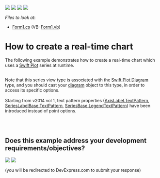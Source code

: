 <!-- default badges list -->
![](https://img.shields.io/endpoint?url=https://codecentral.devexpress.com/api/v1/VersionRange/128573697/13.1.4%2B)
[![](https://img.shields.io/badge/Open_in_DevExpress_Support_Center-FF7200?style=flat-square&logo=DevExpress&logoColor=white)](https://supportcenter.devexpress.com/ticket/details/E1836)
[![](https://img.shields.io/badge/📖_How_to_use_DevExpress_Examples-e9f6fc?style=flat-square)](https://docs.devexpress.com/GeneralInformation/403183)
[![](https://img.shields.io/badge/💬_Leave_Feedback-feecdd?style=flat-square)](#does-this-example-address-your-development-requirementsobjectives)
<!-- default badges end -->
<!-- default file list -->
*Files to look at*:

* [Form1.cs](./CS/ASwiftPlotChart/Form1.cs) (VB: [Form1.vb](./VB/ASwiftPlotChart/Form1.vb))
<!-- default file list end -->
# How to create a real-time chart


<p>The following example demonstrates how to create a real-time chart which uses a <a href="http://www.devexpress.com/Help/Content.aspx?help=XtraCharts&document=CustomDocument7093.htm">Swift Plot</a> series at runtime.<br /><br /></p>
<p>Note that this series view type is associated with the <a href="http://www.devexpress.com/Help/Content.aspx?help=XtraCharts&document=CustomDocument7177.htm">Swift Plot Diagram</a> type, and you should cast your <a href="http://devexpress.com/Help/Content.aspx?help=XtraCharts&document=CustomDocument6017.htm">diagram</a> object to this type, in order to access its specific options.<br /><br />Starting from v2014 vol 1, text pattern properties (<a href="https://documentation.devexpress.com/#CoreLibraries/DevExpressXtraChartsAxisLabel_TextPatterntopic">AxisLabel.TextPattern</a>, <a href="https://documentation.devexpress.com/#CoreLibraries/DevExpressXtraChartsSeriesLabelBase_TextPatterntopic">SeriesLabelBase.TextPattern</a>, <a href="https://documentation.devexpress.com/#CoreLibraries/DevExpressXtraChartsSeriesBase_LegendTextPatterntopic">SeriesBase.LegendTextPattern</a>) have been introduced instead of point options. <br /><br /></p>

<br/>


<!-- feedback -->
## Does this example address your development requirements/objectives?

[<img src="https://www.devexpress.com/support/examples/i/yes-button.svg"/>](https://www.devexpress.com/support/examples/survey.xml?utm_source=github&utm_campaign=winforms-charts-configure-swift-plot-chart&~~~was_helpful=yes) [<img src="https://www.devexpress.com/support/examples/i/no-button.svg"/>](https://www.devexpress.com/support/examples/survey.xml?utm_source=github&utm_campaign=winforms-charts-configure-swift-plot-chart&~~~was_helpful=no)

(you will be redirected to DevExpress.com to submit your response)
<!-- feedback end -->

